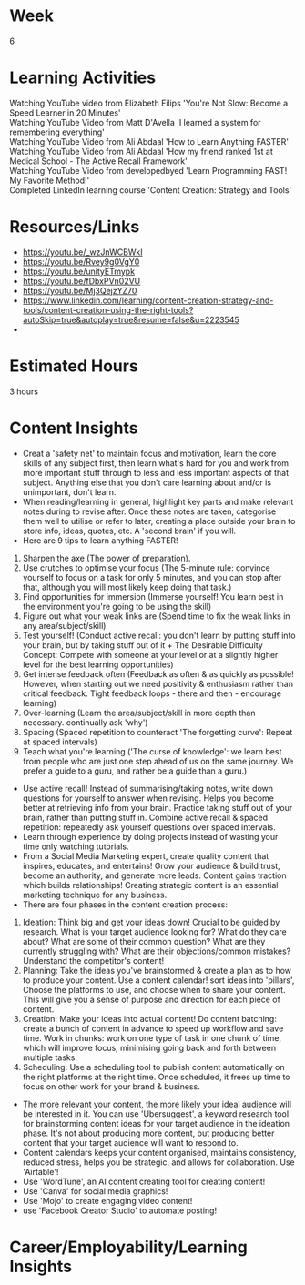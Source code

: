 # Week
6
# Learning Activities
Watching YouTube video from Elizabeth Filips 'You're Not Slow: Become a Speed Learner in 20 Minutes'      
Watching YouTube Video from Matt D'Avella 'I learned a system for remembering everything'      
Watching YouTube Video from Ali Abdaal 'How to Learn Anything FASTER'      
Watching YouTube Video from Ali Abdaal 'How my friend ranked 1st at Medical School - The Active Recall Framework'      
Watching YouTube Video from developedbyed 'Learn Programming FAST! My Favorite Method!'     
Completed LinkedIn learning course 'Content Creation: Strategy and Tools'
# Resources/Links
- https://youtu.be/_wzJnWCBWkI    
- https://youtu.be/Rvey9g0VgY0    
- https://youtu.be/unityETmypk    
- https://youtu.be/fDbxPVn02VU    
- https://youtu.be/Mj3QejzYZ70     
- https://www.linkedin.com/learning/content-creation-strategy-and-tools/content-creation-using-the-right-tools?autoSkip=true&autoplay=true&resume=false&u=2223545     
- 
# Estimated Hours
3 hours
# Content Insights
- Creat a 'safety net' to maintain focus and motivation, learn the core skills of any subject first, then learn what's hard for you and work from more important stuff through to less and less important aspects of that subject. Anything else that you don't care learning about and/or is unimportant, don't learn.    
- When reading/learning in general, highlight key parts and make relevant notes during to revise after. Once these notes are taken, categorise them well to utilise or refer to later, creating a place outside your brain to store info, ideas, quotes, etc. A 'second brain' if you will.     
- Here are 9 tips to learn anything FASTER! 
1. Sharpen the axe (The power of preparation). 
2. Use crutches to optimise your focus (The 5-minute rule: convince yourself to focus on a task for only 5 minutes, and you can stop after that, although you will most likely keep doing that task.) 
3. Find opportunities for immersion (Immerse yourself! You learn best in the environment you're going to be using the skill)
4. Figure out what your weak links are (Spend time to fix the weak links in any area/subject/skill) 
5. Test yourself! (Conduct active recall: you don't learn by putting stuff into your brain, but by taking stuff out of it + The Desirable Difficulty Concept: Compete with someone at your level or at a slightly higher level for the best learning opportunities)
6. Get intense feedback often (Feedback as often & as quickly as possible! However, when starting out we need positivity & enthusiasm rather than critical feedback. Tight feedback loops - there and then - encourage learning)
7. Over-learning (Learn the area/subject/skill in more depth than necessary. continually ask 'why')
8. Spacing (Spaced repetition to counteract 'The forgetting curve': Repeat at spaced intervals)
9. Teach what you're learning ('The curse of knowledge': we learn best from people who are just one step ahead of us on the same journey. We prefer a guide to a guru, and rather be a guide than a guru.)         
- Use active recall! Instead of summarising/taking notes, write down questions for yourself to answer when revising. Helps you become better at retrieving info from your brain. Practice taking stuff out of your brain, rather than putting stuff in. Combine active recall & spaced repetition: repeatedly ask yourself questions over spaced intervals.     
- Learn through experience by doing projects instead of wasting your time only watching tutorials.      
- From a Social Media Marketing expert, create quality content that inspires, educates, and entertains! Grow your audience & build trust, become an authority, and generate more leads. Content gains traction which builds relationships! Creating strategic content is an essential marketing technique for any business.
- There are four phases in the content creation process: 
1. Ideation: Think big and get your ideas down! Crucial to be guided by research. What is your target audience looking for? What do they care about? What are some of their common question? What are they currently struggling with? What are their objections/common mistakes? Understand the competitor's content!
2. Planning: Take the ideas you've brainstormed & create a plan as to how to produce your content. Use a content calendar! sort ideas into 'pillars', Choose the platforms to use, and choose when to share your content. This will give you a sense of purpose and direction for each piece of content.
3. Creation: Make your ideas into actual content! Do content batching: create a bunch of content in advance to speed up workflow and save time. Work in chunks: work on one type of task in one chunk of time, which will improve focus, minimising going back and forth between multiple tasks.
4. Scheduling: Use a scheduling tool to publish content automatically on the right platforms at the right time. Once scheduled, it frees up time to focus on other work for your brand & business.
- The more relevant your content, the more likely your ideal audience will be interested in it. You can use 'Ubersuggest', a keyword research tool for brainstorming content ideas for your target audience in the ideation phase. It's not about producing more content, but producing better content that your target audience will want to respond to.
- Content calendars keeps your content organised, maintains consistency, reduced stress, helps you be strategic, and allows for collaboration. Use 'Airtable'!
- Use 'WordTune', an AI content creating tool for creating content!
- Use 'Canva' for social media graphics!
- Use 'Mojo' to create engaging video content!
- use 'Facebook Creator Studio' to automate posting!
# Career/Employability/Learning Insights
